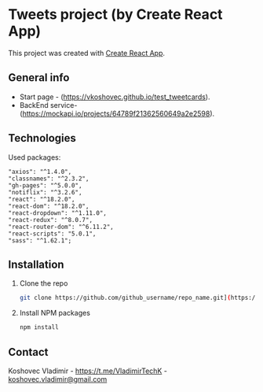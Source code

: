 # Tweets project (by Create React App)
This project was created with [Create React App](https://github.com/facebook/create-react-app).

## General info
* Start page - (https://vkoshovec.github.io/test_tweetcards).
* BackEnd service- (https://mockapi.io/projects/64789f21362560649a2e2598).

## Technologies
Used packages: 

    "axios": "^1.4.0",
    "classnames": "^2.3.2",
    "gh-pages": "^5.0.0",
    "notiflix": "^3.2.6",
    "react": "^18.2.0",
    "react-dom": "^18.2.0",
    "react-dropdown": "^1.11.0",
    "react-redux": "^8.0.7",
    "react-router-dom": "^6.11.2",
    "react-scripts": "5.0.1",
    "sass": "^1.62.1"; 
      
## Installation

1. Clone the repo
   ```sh
   git clone https://github.com/github_username/repo_name.git](https://github.com/VKoshovec/test_tweetcards/
   ```
2. Install NPM packages
   ```sh
   npm install
   ```
   
## Contact

Koshovec Vladimir - https://t.me/VladimirTechK - koshovec.vladimir@gmail.com

